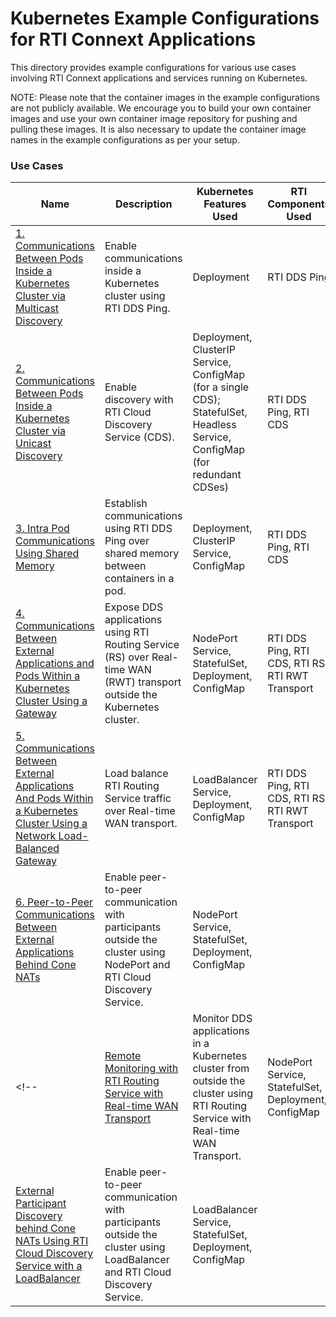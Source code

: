 # Kubernetes Example Configurations for RTI Connext Applications
This directory provides example configurations for various use cases involving RTI Connext applications and services running on Kubernetes.

NOTE: Please note that the container images in the example configurations are not publicly available. We encourage you to build your own container images and use your own container image repository for pushing and pulling these images. It is also necessary to update the container image names in the example configurations as per your setup.

### Use Cases

|Name | Description | Kubernetes Features Used | RTI Components Used|
------------- | ------------- | ------------  | ------------  |
|[1. Communications Between Pods Inside a Kubernetes Cluster via Multicast Discovery](ddsping/) | Enable communications inside a Kubernetes cluster using RTI DDS Ping. | Deployment  | RTI DDS Ping |
|[2. Communications Between Pods Inside a Kubernetes Cluster via Unicast Discovery](cds/) | Enable discovery with RTI Cloud Discovery Service (CDS). | Deployment, ClusterIP Service, ConfigMap (for a single CDS); StatefulSet, Headless Service, ConfigMap (for redundant CDSes) | RTI DDS Ping, RTI CDS |
|[3. Intra Pod Communications Using Shared Memory](shmem/) | Establish communications using RTI DDS Ping over shared memory between containers in a pod. | Deployment, ClusterIP Service, ConfigMap | RTI DDS Ping, RTI CDS|
|[4. Communications Between External Applications and Pods Within a Kubernetes Cluster Using a Gateway](rs_rwt/) | Expose DDS applications using RTI Routing Service (RS) over Real-time WAN (RWT) transport outside the Kubernetes cluster. | NodePort Service, StatefulSet, Deployment, ConfigMap | RTI DDS Ping, RTI CDS, RTI RS RTI RWT Transport|
|[5. Communications Between External Applications And Pods Within a Kubernetes Cluster Using a Network Load-Balanced Gateway](rs_rwt_lb/) | Load balance RTI Routing Service traffic over Real-time WAN transport. | LoadBalancer Service, Deployment, ConfigMap | RTI DDS Ping, RTI CDS, RTI RS RTI RWT Transport |
|[6. Peer-to-Peer Communications Between External Applications Behind Cone NATs](cds_rwt/) | Enable peer-to-peer communication with participants outside the cluster using NodePort and RTI Cloud Discovery Service. | NodePort Service, StatefulSet, Deployment, ConfigMap |  |
<!--|[Remote Monitoring with RTI Routing Service with Real-time WAN Transport](routingservice_rwt_monitoring/) | Monitor DDS applications in a Kubernetes cluster from outside the cluster using RTI Routing Service with Real-time WAN Transport. | NodePort Service, StatefulSet, Deployment, ConfigMap |  |
|[External Participant Discovery behind Cone NATs Using RTI Cloud Discovery Service with a LoadBalancer](cds_rwt_lb/) |  Enable peer-to-peer communication with participants outside the cluster using LoadBalancer and RTI Cloud Discovery Service. | LoadBalancer Service, StatefulSet, Deployment, ConfigMap | |-->

